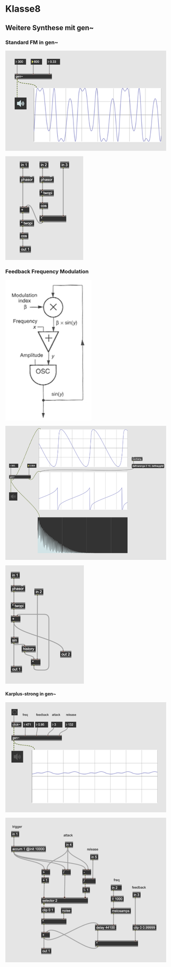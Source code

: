 # Klasse8 

## Weitere Synthese mit gen~

### Standard FM in gen~

![](Klasse8/standardfm/main.png)

![](Klasse8/standardfm/gen.png)

### Feedback Frequency Modulation

![](Klasse8/feedbackfm/FeedbackFM.png)

![](Klasse8/feedbackfm/Feedback.png)

![](Klasse8/feedbackfm/feedback_gen.png)



#### Karplus-strong in gen~

![](Klasse8/karplus-strong/main.png)

![](Klasse8/karplus-strong/gen.png)




